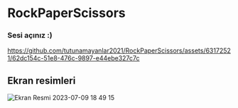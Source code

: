# RockPaperScissors
### Sesi açınız :)

https://github.com/tutunamayanlar2021/RockPaperScissors/assets/63172521/62dc154c-51e8-476c-9897-e44ebe327c7c

## Ekran resimleri


![Ekran Resmi 2023-07-09 18 49 15](https://github.com/tutunamayanlar2021/RockPaperScissors/assets/63172521/803331de-3ccc-434d-82b9-a28686330ead)

